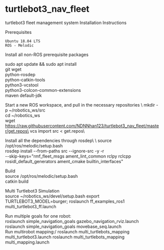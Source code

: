 # turtlebot3_nav_fleet
turtlebot3 fleet management system
Installation Instructions

Prerequisites

    Ubuntu 18.04 LTS
    ROS - Melodic


Install all non-ROS prerequisite packages

sudo apt update && sudo apt install \
  git wget \
  python-rosdep \
  python-catkin-tools \
  python3-vcstool \
  python3-colcon-common-extensions \
  maven default-jdk 
  
Start a new ROS workspace, and pull in the necessary repositories
\\
  mkdir -p ~/robotics_ws/src\
  cd ~/robotics_ws\
  wget https://raw.githubusercontent.com/NDNNhan123/turtlebot3_nav_fleet/master/get.repos\
  vcs import src < get.repos\
  
Install all the dependencies through rosdep\\
\\
source /opt/ros/melodic/setup.bash\
rosdep install --from-paths src --ignore-src -y -r \
  --skip-keys="rmf_fleet_msgs ament_lint_common rclpy rclcpp rosidl_default_generators ament_cmake builtin_interfaces"
  
 Build\
 source /opt/ros/melodic/setup.bash\
 catkin build
 
 
 Multi Turtlebot3 Simulation\
   source ~/robotics_ws/devel/setup.bash
   export TURTLEBOT3_MODEL=burger; roslaunch ff_examples_ros1 multi_turtlebot3_ff.launch
   
   
 Run multiple goals for one robot:\
    roslaunch simple_navigation_goals gazebo_navigation_rviz.launch\
    roslaunch simple_navigation_goals movebase_seq.launch\
 Run multirobot mapping:/
    roslaunch multi_turtlebots_mapping multi_turtlebot3.launch
    roslaunch multi_turtlebots_mapping multi_mapping.launch
